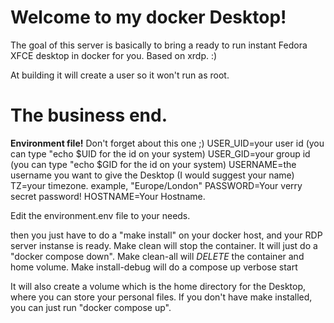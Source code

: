 # Welcome to my docker Desktop!

The goal of this server is basically to bring a ready to run instant Fedora XFCE desktop in docker for you. Based on xrdp. :)

At building it will create a user so it won't run as root.

# The business end.

**Environment file!** Don't forget about this one ;)
USER_UID=your user id (you can type "echo $UID for the id on your system)
USER_GID=your group id (you can type "echo $GID for the id on your system)
USERNAME=the username you want to give the Desktop (I would suggest your name)
TZ=your timezone. example, "Europe/London"
PASSWORD=Your verry secret password!
HOSTNAME=Your Hostname.

Edit the environment.env file to your needs.

then you just have to do a "make install" on your docker host, and your RDP server instanse is ready.
Make clean will stop the container. It will just do a "docker compose down".
Make clean-all will *DELETE* the container and home volume.
Make install-debug will do a compose up verbose start

It will also create a volume which is the home directory for the Desktop, where you can store your personal files.
If you don't have make installed, you can just run "docker compose up".
